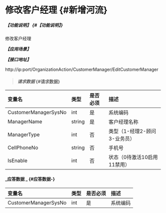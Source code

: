 # 修改客户经理 {#新增河流}

##### _【功能说明】_ {#【功能说明】}

修改客户经理

_**【应用场景】**_

_**【接口地址】**_

http://ip:port/OrganizationAction/CustomerManager/EditCustomerManager

> #### _请求数据_ {#请求数据}

| 变量名 | 类型 | 是否必须 | 描述 |
| :--- | :--- | :--- | :--- |
| CustomerManagerSysNo | int | 是 | 系统编码 |
| ManagerName | string | 是 | 客户经理名称 |
| ManagerType| int | 否 | 类型（1-经理2-顾问3-业务员）|
| CellPhoneNo| string| 否 | 手机号 |
| IsEnable| int| 否 | 状态（0待激活10启用11禁用） |


#### _应答数据 _ {#应答数据-}

| 变量名 | 类型 | 是否必须 | 描述 |
| :--- | :--- | :--- | :--- |
| CustomerManagerSysNo | int | 是 | 系统编码 |



